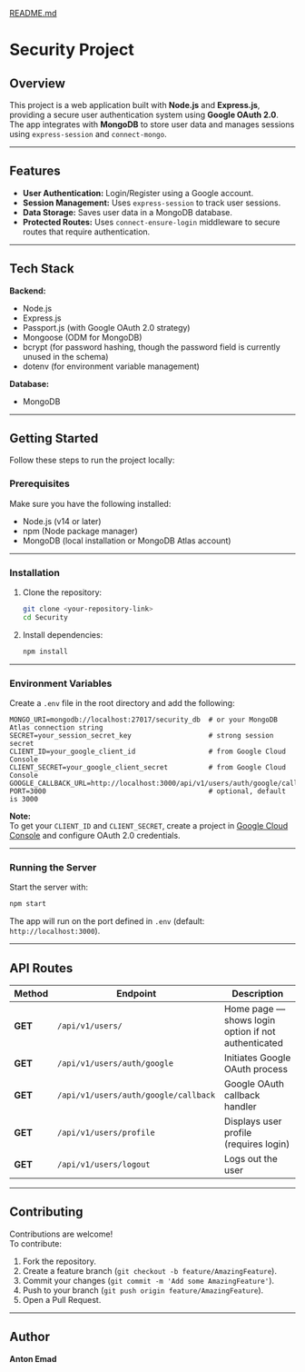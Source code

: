 [README.md](https://github.com/user-attachments/files/22948407/README.md)
# Security Project

## Overview

This project is a web application built with **Node.js** and **Express.js**, providing a secure user authentication system using **Google OAuth 2.0**.  
The app integrates with **MongoDB** to store user data and manages sessions using `express-session` and `connect-mongo`.

---

## Features

- **User Authentication:** Login/Register using a Google account.  
- **Session Management:** Uses `express-session` to track user sessions.  
- **Data Storage:** Saves user data in a MongoDB database.  
- **Protected Routes:** Uses `connect-ensure-login` middleware to secure routes that require authentication.

---

## Tech Stack

**Backend:**
- Node.js  
- Express.js  
- Passport.js (with Google OAuth 2.0 strategy)  
- Mongoose (ODM for MongoDB)  
- bcrypt (for password hashing, though the password field is currently unused in the schema)  
- dotenv (for environment variable management)

**Database:**
- MongoDB

---

## Getting Started

Follow these steps to run the project locally:

### Prerequisites
Make sure you have the following installed:
- Node.js (v14 or later)  
- npm (Node package manager)  
- MongoDB (local installation or MongoDB Atlas account)

---

### Installation

1. Clone the repository:
   ```bash
   git clone <your-repository-link>
   cd Security
   ```

2. Install dependencies:
   ```bash
   npm install
   ```

---

### Environment Variables

Create a `.env` file in the root directory and add the following:

```env
MONGO_URI=mongodb://localhost:27017/security_db  # or your MongoDB Atlas connection string
SECRET=your_session_secret_key                   # strong session secret
CLIENT_ID=your_google_client_id                  # from Google Cloud Console
CLIENT_SECRET=your_google_client_secret          # from Google Cloud Console
GOOGLE_CALLBACK_URL=http://localhost:3000/api/v1/users/auth/google/callback
PORT=3000                                        # optional, default is 3000
```

**Note:**  
To get your `CLIENT_ID` and `CLIENT_SECRET`, create a project in [Google Cloud Console](https://console.cloud.google.com/) and configure OAuth 2.0 credentials.

---

### Running the Server

Start the server with:
```bash
npm start
```

The app will run on the port defined in `.env` (default: `http://localhost:3000`).

---

## API Routes

| Method | Endpoint | Description |
|---------|-----------|-------------|
| **GET** | `/api/v1/users/` | Home page — shows login option if not authenticated |
| **GET** | `/api/v1/users/auth/google` | Initiates Google OAuth process |
| **GET** | `/api/v1/users/auth/google/callback` | Google OAuth callback handler |
| **GET** | `/api/v1/users/profile` | Displays user profile (requires login) |
| **GET** | `/api/v1/users/logout` | Logs out the user |

---

## Contributing

Contributions are welcome!  
To contribute:
1. Fork the repository.  
2. Create a feature branch (`git checkout -b feature/AmazingFeature`).  
3. Commit your changes (`git commit -m 'Add some AmazingFeature'`).  
4. Push to your branch (`git push origin feature/AmazingFeature`).  
5. Open a Pull Request.


---

## Author

**Anton Emad**

